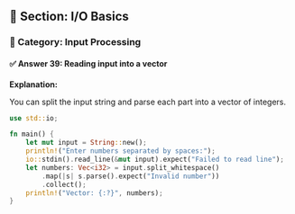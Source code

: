 ## 📘 Section: I/O Basics  
### 🔹 Category: Input Processing  
#### ✅ Answer 39: Reading input into a vector

**Explanation:**

You can split the input string and parse each part into a vector of integers.

```rust
use std::io;

fn main() {
    let mut input = String::new();
    println!("Enter numbers separated by spaces:");
    io::stdin().read_line(&mut input).expect("Failed to read line");
    let numbers: Vec<i32> = input.split_whitespace()
        .map(|s| s.parse().expect("Invalid number"))
        .collect();
    println!("Vector: {:?}", numbers);
}
```
